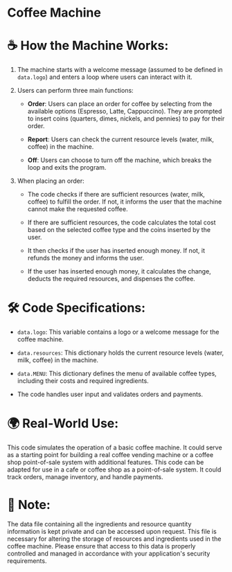 # Coffee Machine


# ☕ How the Machine Works:

1. The machine starts with a welcome message (assumed to be defined in `data.logo`) and enters a loop where users can interact with it.

2. Users can perform three main functions:
   - **Order**: Users can place an order for coffee by selecting from the available options (Espresso, Latte, Cappuccino). They are prompted to insert coins (quarters, dimes, nickels, and pennies) to pay for their order.

   - **Report**: Users can check the current resource levels (water, milk, coffee) in the machine.

   - **Off**: Users can choose to turn off the machine, which breaks the loop and exits the program.

3. When placing an order:
   - The code checks if there are sufficient resources (water, milk, coffee) to fulfill the order. If not, it informs the user that the machine cannot make the requested coffee.

   - If there are sufficient resources, the code calculates the total cost based on the selected coffee type and the coins inserted by the user.

   - It then checks if the user has inserted enough money. If not, it refunds the money and informs the user.

   - If the user has inserted enough money, it calculates the change, deducts the required resources, and dispenses the coffee.

# 🛠️ Code Specifications:

- `data.logo`: This variable contains a logo or a welcome message for the coffee machine.

- `data.resources`: This dictionary holds the current resource levels (water, milk, coffee) in the machine.

- `data.MENU`: This dictionary defines the menu of available coffee types, including their costs and required ingredients.

- The code handles user input and validates orders and payments.

# 🌍 Real-World Use:

This code simulates the operation of a basic coffee machine. It could serve as a starting point for building a real coffee vending machine or a coffee shop point-of-sale system with additional features. This code can be adapted for use in a cafe or coffee shop as a point-of-sale system. It could track orders, manage inventory, and handle payments.


# 📝 Note:

The data file containing all the ingredients and resource quantity information is kept private and can be accessed upon request. This file is necessary for altering the storage of resources and ingredients used in the coffee machine. Please ensure that access to this data is properly controlled and managed in accordance with your application's security requirements.


